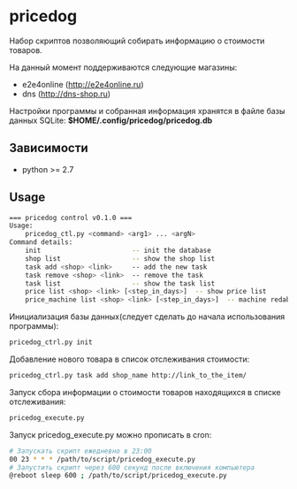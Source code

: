 # pricedog
Набор скриптов позволяющий собирать информацию о стоимости товаров.

На данный момент поддерживаются следующие магазины:
* e2e4online (http://e2e4online.ru)
* dns (http://dns-shop.ru)

Настройки программы и собранная информация хранятся в файле
базы данных SQLite: **$HOME/.config/pricedog/pricedog.db**

## Зависимости
* python >= 2.7

## Usage
```bash
=== pricedog control v0.1.0 ===
Usage:
    pricedog_ctl.py <command> <arg1> ... <argN>
Command details:
    init                       -- init the database
    shop list                  -- show the shop list
    task add <shop> <link>     -- add the new task
    task remove <shop> <link>  -- remove the task
    task list                  -- show the task list 
    price list <shop> <link> [<step_in_days>]  -- show price list
    price_machine list <shop> <link> [<step_in_days>]  -- machine redable pricelist
```

Инициализация базы данных(следует сделать до начала использования программы):
```bash
pricedog_ctrl.py init
```

Добавление нового товара в список отслеживания стоимости:
```bash
pricedog_ctrl.py task add shop_name http://link_to_the_item/
```

Запуск сбора информации о стоимости товаров находящихся в списке отслеживания:
```bash
pricedog_execute.py
```

Запуск pricedog_execute.py можно прописать в cron:
```bash
# Запускать скрипт ежедневно в 23:00
00 23 * * * /path/to/script/pricedog_execute.py
# Запустить скрипт через 600 секунд после включения компьютера
@reboot sleep 600 ; /path/to/script/pricedog_execute.py
```
